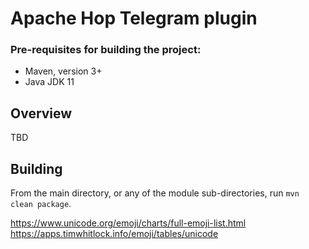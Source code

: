 # Apache Hop Telegram plugin


### Pre-requisites for building the project:
* Maven, version 3+
* Java JDK 11

## Overview

TBD

## Building

From the main directory, or any of the module sub-directories, run `mvn clean package`.

https://www.unicode.org/emoji/charts/full-emoji-list.html
https://apps.timwhitlock.info/emoji/tables/unicode